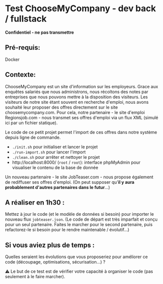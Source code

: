# Test ChooseMyCompany - dev back / fullstack #

**Confidentiel - ne pas transmettre**


Pré-requis:
---
Docker


Contexte:
---
ChooseMyCompany est un site d'information sur les employeurs.
Grace aux enquêtes salariés que nous administrons, nous récoltons des notes par entreprises que nous pouvons mettre à la disposition des visiteurs.
Les visiteurs de notre site étant souvent en recherche d'emploi, nous avons souhaité leur proposer des offres directement sur le site choosemycompany.com.
Pour cela, notre partenaire - le site d'emploi Regionsjob.com - nous transmet ses offres d'emploi via un flux XML (simulé ici par un fichier statique).
 
Le code de ce petit projet permet l'import de ces offres dans notre système depuis ligne de commande.
- `./init.sh` pour initialiser et lancer le projet
- `./run-import.sh` pour lancer l'import
- `./clean.sh` pour arrêter et nettoyer le projet
- http://localhost:8000/ (`root` / `root`): interface phpMyAdmin pour visualiser le contenu de la base de donnée

Un nouveau partenaire - le site JobTeaser.com - nous propose également de rediffuser ses offres d'emploi.
(On peut supposer qu'**il y aura probablement d'autres partenaires dans le futur**…)


A réaliser en 1h30 :
---
Mettez à jour le code (et le modèle de données si besoin) pour importer le nouveau flux `jobteaser.json`.
(Le code de départ est très imparfait et conçu pour un seul partenaire. Faites le marcher pour le second partenaire, puis refactorez-le si besoin pour le rendre maintenable / évolutif...)

Si vous aviez plus de temps :
---
Quelles seraient les évolutions que vous proposeriez pour améliorer ce code (découpage, optimisations, sécurisation...) ?

:warning: Le but de ce test est de vérifier votre capacité à organiser le code (pas seulement à le faire marcher).
